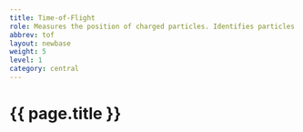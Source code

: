 ```yaml
---
title: Time-of-Flight
role: Measures the position of charged particles. Identifies particles.
abbrev: tof
layout: newbase
weight: 5
level: 1
category: central
---
```

# {{ page.title }}
